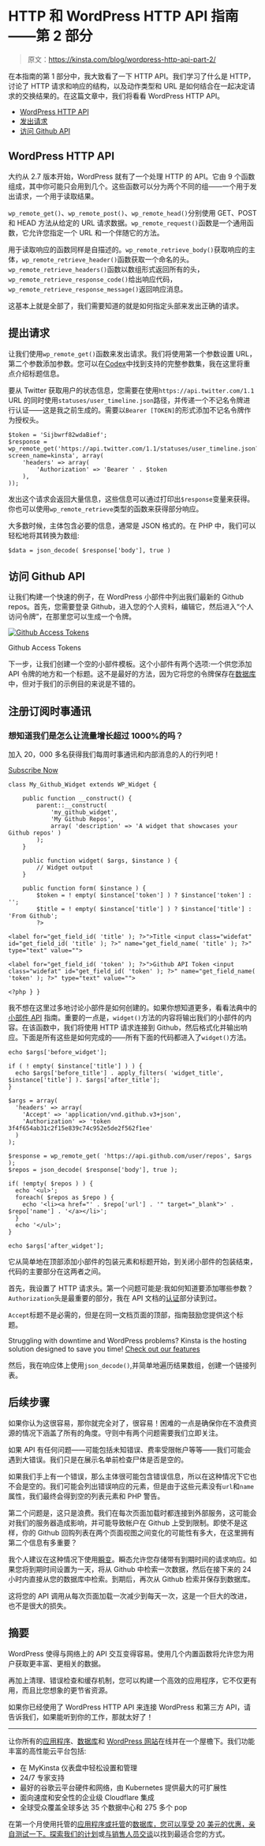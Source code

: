 # HTTP 和 WordPress HTTP API 指南——第 2 部分

> 原文：<https://kinsta.com/blog/wordpress-http-api-part-2/>

在本指南的第 1 部分中，我大致看了一下 HTTP API。我们学习了什么是 HTTP，讨论了 HTTP 请求和响应的结构，以及动作类型和 URL 是如何结合在一起决定请求的交换结果的。在这篇文章中，我们将看看 WordPress HTTP API。

*   [WordPress HTTP API](#wordpress-http-api)
*   [发出请求](#making-requests)
*   [访问 Github API](#accessing-github-api)

## WordPress HTTP API

大约从 2.7 版本开始，WordPress 就有了一个处理 HTTP 的 API。它由 9 个函数组成，其中你可能只会用到几个。这些函数可以分为两个不同的组——一个用于发出请求，一个用于读取结果。

`wp_remote_get()`、`wp_remote_post()`、`wp_remote_head()`分别使用 GET、POST 和 HEAD 方法从给定的 URL 请求数据。`wp_remote_request()`函数是一个通用函数，它允许您指定一个 URL 和一个伴随它的方法。

用于读取响应的函数同样是自描述的。`wp_remote_retrieve_body()`获取响应的主体，`wp_remote_retrieve_header()`函数获取一个命名的头。`wp_remote_retrieve_headers()`函数以数组形式返回所有的头，`wp_remote_retrieve_response_code()`给出响应代码，`wp_remote_retrieve_response_message()`返回响应消息。

这基本上就是全部了，我们需要知道的就是如何指定头部来发出正确的请求。


## 提出请求

让我们使用`wp_remote_get()`函数来发出请求。我们将使用第一个参数设置 URL，第二个参数添加参数。您可以在[Codex](https://codex.wordpress.org/Function_Reference/wp_remote_get)中找到支持的完整参数集，我在这里将重点介绍标题信息。

要从 Twitter 获取用户的状态信息，您需要在使用`https://api.twitter.com/1.1` URL 的同时使用`statuses/user_timeline.json`路径，并传递一个不记名令牌进行认证——这是我之前生成的。需要以`Bearer [TOKEN]`的形式添加不记名令牌作为授权头。

```
$token = 'Sijbwrf82wdaBief'; 
$response = wp_remote_get('https://api.twitter.com/1.1/statuses/user_timeline.json?screen_name=kinsta', array(
    'headers' => array(
        'Authorization' => 'Bearer ' . $token
    ),
));
```

发出这个请求会返回大量信息，这些信息可以通过打印出`$response`变量来获得。你也可以使用`wp_remote_retrieve`类型的函数来获得部分响应。

大多数时候，主体包含必要的信息，通常是 JSON 格式的。在 PHP 中，我们可以轻松地将其转换为数组:

```
$data = json_decode( $response['body'], true ) 
```

## 访问 Github API

让我们构建一个快速的例子，在 WordPress 小部件中列出我们最新的 Github repos。首先，您需要登录 Github，进入您的个人资料，编辑它，然后进入“个人访问令牌”，在那里您可以生成一个令牌。

[![Github Access Tokens](img/3c16604c79a66db7615307b6aa20447a.png)](https://kinsta.com/wp-content/uploads/2015/08/Screen-Shot-2015-08-31-at-14.45.52.png)

Github Access Tokens



下一步，让我们创建一个空的小部件模板。这个小部件有两个选项:一个供您添加 API 令牌的地方和一个标题。这不是最好的方法，因为它将您的令牌保存在[数据库](https://kinsta.com/knowledgebase/wordpress-database/)中，但对于我们的示例目的来说是不错的。

## 注册订阅时事通讯



### 想知道我们是怎么让流量增长超过 1000%的吗？

加入 20，000 多名获得我们每周时事通讯和内部消息的人的行列吧！

[Subscribe Now](#newsletter)

```
class My_Github_Widget extends WP_Widget {

	public function __construct() {
		parent::__construct(
			'my_github_widget',
			'My Github Repos',
			array( 'description' => 'A widget that showcases your Github repos' )
		);
	}

	public function widget( $args, $instance ) {
		// Widget output
	}

	public function form( $instance ) {
		$token = ! empty( $instance['token'] ) ? $instance['token'] : '';
		$title = ! empty( $instance['title'] ) ? $instance['title'] : 'From Github';
		?>
```

```
<label for="get_field_id( 'title' ); ?>">Title <input class="widefat" id="get_field_id( 'title' ); ?>" name="get_field_name( 'title' ); ?>" type="text" value="">

<label for="get_field_id( 'token' ); ?>">Github API Token <input class="widefat" id="get_field_id( 'token' ); ?>" name="get_field_name( 'token' ); ?>" type="text" value="">

<?php } }
```

我不想在这里过多地讨论小部件是如何创建的。如果你想知道更多，看看法典中的[小部件 API](https://codex.wordpress.org/Widgets_API) 指南。重要的一点是，`widget()`方法的内容将输出我们的小部件的内容。在该函数中，我们将使用 HTTP 请求连接到 Github，然后格式化并输出响应。下面是所有这些是如何完成的——所有下面的代码都进入了`widget()`方法。

```
echo $args['before_widget']; 

if ( ! empty( $instance['title'] ) ) { 
  echo $args['before_title'] . apply_filters( 'widget_title', $instance['title'] ). $args['after_title']; 
} 

$args = array( 
  'headers' => array( 
    'Accept' => 'application/vnd.github.v3+json', 
    'Authorization' => 'token 3f4f654ab31c2f15e839c74c952e5de2f562f1ee' 
  ) 
); 

$response = wp_remote_get( 'https://api.github.com/user/repos', $args ); 
$repos = json_decode( $response['body'], true ); 

if( !empty( $repos ) ) { 
  echo '<ul>'; 
  foreach( $repos as $repo ) { 
    echo '<li><a href="' . $repo['url'] . '" target="_blank">' . $repo['name'] . '</a></li>'; 
  } 
  echo '</ul>'; 
} 

echo $args['after_widget'];
```

它从简单地在顶部添加小部件的包装元素和标题开始，到关闭小部件的包装结束，代码的主要部分在这两者之间。

首先，我设置了 HTTP 请求头。第一个问题可能是:我如何知道要添加哪些参数？`Authorization`头是最重要的部分，我在 API 文档的[认证](https://developer.github.com/v3/#authentication)部分读到过。

`Accept`标题不是必需的，但是在同一文档页面的顶部，指南鼓励您提供这个标题。

Struggling with downtime and WordPress problems? Kinsta is the hosting solution designed to save you time! [Check out our features](https://kinsta.com/features/)

然后，我在响应体上使用`json_decode()`,并简单地遍历结果数组，创建一个链接列表。


## 后续步骤

如果你认为这很容易，那你就完全对了，很容易！困难的一点是确保你在不浪费资源的情况下涵盖了所有的角度。守则中有两个问题需要我们立即关注。

如果 API 有任何问题——可能包括未知错误、费率受限帐户等等——我们可能会遇到大错误。我们只是在展示名单前检查尸体是否是空的。

如果我们手上有一个错误，那么主体很可能包含错误信息，所以在这种情况下它也不会是空的。我们可能会列出错误响应的元素，但是由于这些元素没有`url`和`name`属性，我们最终会得到空的列表元素和 PHP 警告。

第二个问题是，这只是浪费。我们在每次页面加载时都连接到外部服务，这可能会对我们的服务器造成影响，并可能导致帐户在 Github 上受到限制。即使不是这样，你的 Github 回购列表在两个页面视图之间变化的可能性有多大，在这里拥有第二个信息有多重要？

我个人建议在这种情况下使用[瞬变](https://codex.wordpress.org/Transients_API)。瞬态允许您存储带有到期时间的请求响应。如果您将到期时间设置为一天，将从 Github 中检索一次数据，然后在接下来的 24 小时内直接从您的数据库中检索。到期后，再次从 Github 检索并保存到数据库。

这将您的 API 调用从每次页面加载一次减少到每天一次，这是一个巨大的改进，也不是很大的损失。


## 摘要

WordPress 使得与网络上的 API 交互变得容易。使用几个内置函数将允许您为用户获取更丰富、更相关的数据。

再加上清理、错误检查和缓存机制，您可以构建一个高效的应用程序，它不仅更有用，而且比您想象的更节省资源。

如果你已经使用了 WordPress HTTP API 来连接 WordPress 和第三方 API，请告诉我们，如果能听到你的工作，那就太好了！

* * *

让你所有的[应用程序](https://kinsta.com/application-hosting/)、[数据库](https://kinsta.com/database-hosting/)和 [WordPress 网站](https://kinsta.com/wordpress-hosting/)在线并在一个屋檐下。我们功能丰富的高性能云平台包括:

*   在 MyKinsta 仪表盘中轻松设置和管理
*   24/7 专家支持
*   最好的谷歌云平台硬件和网络，由 Kubernetes 提供最大的可扩展性
*   面向速度和安全性的企业级 Cloudflare 集成
*   全球受众覆盖全球多达 35 个数据中心和 275 多个 pop

在第一个月使用托管的[应用程序或托管](https://kinsta.com/application-hosting/)的[数据库，您可以享受 20 美元的优惠，亲自测试一下。探索我们的](https://kinsta.com/database-hosting/)[计划](https://kinsta.com/plans/)或[与销售人员交谈](https://kinsta.com/contact-us/)以找到最适合您的方式。